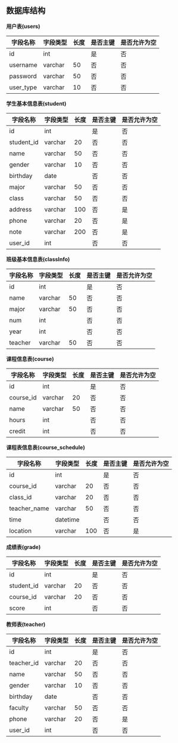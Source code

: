 ## 数据库结构

**用户表(users)**

| 字段名称  | 字段类型 | 长度 | 是否主键 | 是否允许为空 |
| --------- | -------- | ---- | -------- | ------------ |
| id        | int      |      | 是       | 否           |
| username  | varchar  | 50   | 否       | 否           |
| password  | varchar  | 50   | 否       | 否           |
| user_type | varchar  | 10   | 否       | 否           |

**学生基本信息表(student)**

| 字段名称   | 字段类型 | 长度 | 是否主键 | 是否允许为空 |
| ---------- | -------- | ---- | -------- | ------------ |
| id         | int      |      | 是       | 否           |
| student_id | varchar  | 20   | 否       | 否           |
| name       | varchar  | 50   | 否       | 否           |
| gender     | varchar  | 10   | 否       | 否           |
| birthday   | date     |      | 否       | 否           |
| major      | varchar  | 50   | 否       | 否           |
| class      | varchar  | 50   | 否       | 否           |
| address    | varchar  | 100  | 否       | 是           |
| phone      | varchar  | 20   | 否       | 是           |
| note       | varchar  | 200  | 否       | 是           |
| user_id    | int      |      | 否       | 否           |

**班级基本信息表(classInfo)**

| 字段名称 | 字段类型 | 长度 | 是否主键 | 是否允许为空 |
| -------- | -------- | ---- | -------- | ------------ |
| id       | int      |      | 是       | 否           |
| name     | varchar  | 50   | 否       | 否           |
| major    | varchar  | 50   | 否       | 否           |
| num      | int      |      | 否       | 否           |
| year     | int      |      | 否       | 否           |
| teacher  | varchar  | 50   | 否       | 否           |

**课程信息表(course)**

| 字段名称  | 字段类型 | 长度 | 是否主键 | 是否允许为空 |
| --------- | -------- | ---- | -------- | ------------ |
| id        | int      |      | 是       | 否           |
| course_id | varchar  | 20   | 否       | 否           |
| name      | varchar  | 50   | 否       | 否           |
| hours     | int      |      | 否       | 否           |
| credit    | int      |      | 否       | 否           |

**课程表信息表(course_schedule)**

| 字段名称     | 字段类型 | 长度 | 是否主键 | 是否允许为空 |
| ------------ | -------- | ---- | -------- | ------------ |
| id           | int      |      | 是       | 否           |
| course_id    | varchar  | 20   | 否       | 否           |
| class_id     | varchar  | 20   | 否       | 否           |
| teacher_name | varchar  | 50   | 否       | 否           |
| time         | datetime |      | 否       | 否           |
| location     | varchar  | 100  | 否       | 是           |

**成绩表(grade)**

| 字段名称   | 字段类型 | 长度 | 是否主键 | 是否允许为空 |
| ---------- | -------- | ---- | -------- | ------------ |
| id         | int      |      | 是       | 否           |
| student_id | varchar  | 20   | 否       | 否           |
| course_id  | varchar  | 20   | 否       | 否           |
| score      | int      |      | 否       | 否           |

**教师表(teacher)**

| 字段名称   | 字段类型 | 长度 | 是否主键 | 是否允许为空 |
| ---------- | -------- | ---- | -------- | ------------ |
| id         | int      |      | 是       | 否           |
| teacher_id | varchar  | 20   | 否       | 否           |
| name       | varchar  | 50   | 否       | 否           |
| gender     | varchar  | 10   | 否       | 否           |
| birthday   | date     |      | 否       | 否           |
| faculty    | varchar  | 50   | 否       | 否           |
| phone      | varchar  | 20   | 否       | 是           |
| user_id    | int      |      | 否       | 否           |

